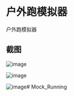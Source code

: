 # 户外跑模拟器

户外跑模拟器


## 截图

![image](https://github.com/L-JINBIN/RunningSimulator/raw/master/screenshots/Screenshot_1.png)

![image](https://github.com/L-JINBIN/RunningSimulator/raw/master/screenshots/Screenshot_2.png)

![image](https://github.com/L-JINBIN/RunningSimulator/raw/master/screenshots/Screenshot_3.png)# Mock_Running
